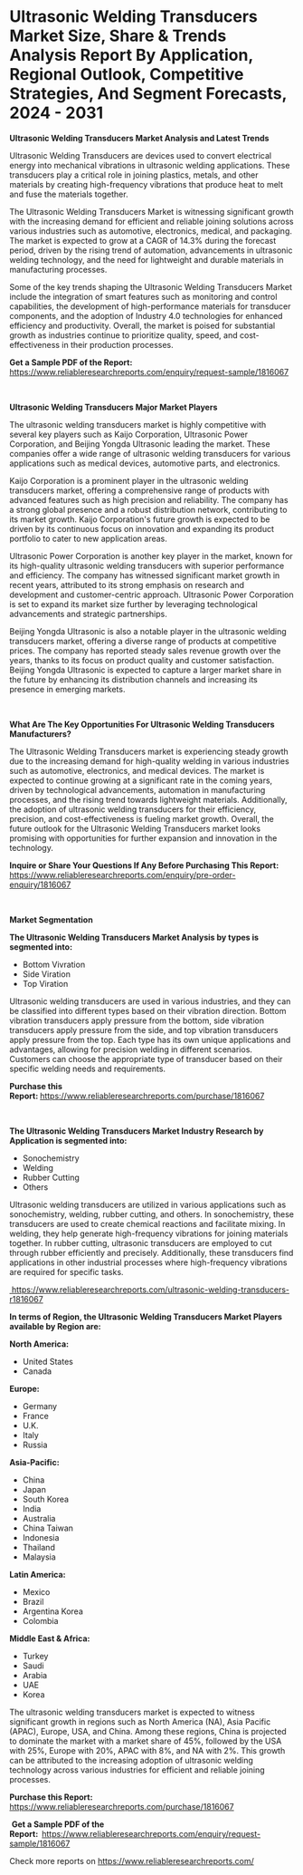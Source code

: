 <p><h1>Ultrasonic Welding Transducers Market Size, Share & Trends Analysis Report By Application, Regional Outlook, Competitive Strategies, And Segment Forecasts, 2024 - 2031</h1></p><p><strong>Ultrasonic Welding Transducers Market Analysis and Latest Trends</strong></p>
<p><p>Ultrasonic Welding Transducers are devices used to convert electrical energy into mechanical vibrations in ultrasonic welding applications. These transducers play a critical role in joining plastics, metals, and other materials by creating high-frequency vibrations that produce heat to melt and fuse the materials together.</p><p>The Ultrasonic Welding Transducers Market is witnessing significant growth with the increasing demand for efficient and reliable joining solutions across various industries such as automotive, electronics, medical, and packaging. The market is expected to grow at a CAGR of 14.3% during the forecast period, driven by the rising trend of automation, advancements in ultrasonic welding technology, and the need for lightweight and durable materials in manufacturing processes.</p><p>Some of the key trends shaping the Ultrasonic Welding Transducers Market include the integration of smart features such as monitoring and control capabilities, the development of high-performance materials for transducer components, and the adoption of Industry 4.0 technologies for enhanced efficiency and productivity. Overall, the market is poised for substantial growth as industries continue to prioritize quality, speed, and cost-effectiveness in their production processes.</p></p>
<p><strong>Get a Sample PDF of the Report:&nbsp;</strong> <a href="https://www.reliableresearchreports.com/enquiry/request-sample/1816067">https://www.reliableresearchreports.com/enquiry/request-sample/1816067</a></p>
<p>&nbsp;</p>
<p><strong>Ultrasonic Welding Transducers Major Market Players</strong></p>
<p><p>The ultrasonic welding transducers market is highly competitive with several key players such as Kaijo Corporation, Ultrasonic Power Corporation, and Beijing Yongda Ultrasonic leading the market. These companies offer a wide range of ultrasonic welding transducers for various applications such as medical devices, automotive parts, and electronics.</p><p>Kaijo Corporation is a prominent player in the ultrasonic welding transducers market, offering a comprehensive range of products with advanced features such as high precision and reliability. The company has a strong global presence and a robust distribution network, contributing to its market growth. Kaijo Corporation's future growth is expected to be driven by its continuous focus on innovation and expanding its product portfolio to cater to new application areas.</p><p>Ultrasonic Power Corporation is another key player in the market, known for its high-quality ultrasonic welding transducers with superior performance and efficiency. The company has witnessed significant market growth in recent years, attributed to its strong emphasis on research and development and customer-centric approach. Ultrasonic Power Corporation is set to expand its market size further by leveraging technological advancements and strategic partnerships.</p><p>Beijing Yongda Ultrasonic is also a notable player in the ultrasonic welding transducers market, offering a diverse range of products at competitive prices. The company has reported steady sales revenue growth over the years, thanks to its focus on product quality and customer satisfaction. Beijing Yongda Ultrasonic is expected to capture a larger market share in the future by enhancing its distribution channels and increasing its presence in emerging markets.</p></p>
<p>&nbsp;</p>
<p><strong>What Are The Key Opportunities For Ultrasonic Welding Transducers Manufacturers?</strong></p>
<p><p>The Ultrasonic Welding Transducers market is experiencing steady growth due to the increasing demand for high-quality welding in various industries such as automotive, electronics, and medical devices. The market is expected to continue growing at a significant rate in the coming years, driven by technological advancements, automation in manufacturing processes, and the rising trend towards lightweight materials. Additionally, the adoption of ultrasonic welding transducers for their efficiency, precision, and cost-effectiveness is fueling market growth. Overall, the future outlook for the Ultrasonic Welding Transducers market looks promising with opportunities for further expansion and innovation in the technology.</p></p>
<p><strong>Inquire or Share Your Questions If Any Before Purchasing This Report:</strong> <a href="https://www.reliableresearchreports.com/enquiry/pre-order-enquiry/1816067">https://www.reliableresearchreports.com/enquiry/pre-order-enquiry/1816067</a></p>
<p>&nbsp;</p>
<p><strong>Market Segmentation</strong></p>
<p><strong>The Ultrasonic Welding Transducers Market Analysis by types is segmented into:</strong></p>
<p><ul><li>Bottom Vivration</li><li>Side Viration</li><li>Top Viration</li></ul></p>
<p><p>Ultrasonic welding transducers are used in various industries, and they can be classified into different types based on their vibration direction. Bottom vibration transducers apply pressure from the bottom, side vibration transducers apply pressure from the side, and top vibration transducers apply pressure from the top. Each type has its own unique applications and advantages, allowing for precision welding in different scenarios. Customers can choose the appropriate type of transducer based on their specific welding needs and requirements.</p></p>
<p><strong>Purchase this Report:&nbsp;</strong><a href="https://www.reliableresearchreports.com/purchase/1816067">https://www.reliableresearchreports.com/purchase/1816067</a></p>
<p>&nbsp;</p>
<p><strong>The Ultrasonic Welding Transducers Market Industry Research by Application is segmented into:</strong></p>
<p><ul><li>Sonochemistry</li><li>Welding</li><li>Rubber Cutting</li><li>Others</li></ul></p>
<p><p>Ultrasonic welding transducers are utilized in various applications such as sonochemistry, welding, rubber cutting, and others. In sonochemistry, these transducers are used to create chemical reactions and facilitate mixing. In welding, they help generate high-frequency vibrations for joining materials together. In rubber cutting, ultrasonic transducers are employed to cut through rubber efficiently and precisely. Additionally, these transducers find applications in other industrial processes where high-frequency vibrations are required for specific tasks.</p></p>
<p><a href="https://www.reliableresearchreports.com/ultrasonic-welding-transducers-r1816067">&nbsp;https://www.reliableresearchreports.com/ultrasonic-welding-transducers-r1816067</a></p>
<p><strong>In terms of Region, the Ultrasonic Welding Transducers Market Players available by Region are:</strong></p>
<p>
    <p> <strong> North America: </strong>
        <ul>
            <li>United States</li>
            <li>Canada</li>
        </ul>
        </p> 
    <p> <strong> Europe: </strong>
        <ul>
            <li>Germany</li>
            <li>France</li>
            <li>U.K.</li>
            <li>Italy</li>
            <li>Russia</li>
        </ul>
        </p> 
    <p> <strong> Asia-Pacific: </strong>
        <ul>
            <li>China</li>
            <li>Japan</li>
            <li>South Korea</li>
            <li>India</li>
            <li>Australia</li>
            <li>China Taiwan</li>
            <li>Indonesia</li>
            <li>Thailand</li>
            <li>Malaysia</li>
        </ul>
        </p> 
    <p> <strong> Latin America: </strong>
        <ul>
            <li>Mexico</li>
            <li>Brazil</li>
            <li>Argentina Korea</li>
            <li>Colombia</li>
        </ul>
        </p> 
    <p> <strong> Middle East & Africa: </strong>
        <ul>
            <li>Turkey</li>
            <li>Saudi</li>
            <li>Arabia</li>
            <li>UAE</li>
            <li>Korea</li>
        </ul>
    </p>
    </p>
<p><p>The ultrasonic welding transducers market is expected to witness significant growth in regions such as North America (NA), Asia Pacific (APAC), Europe, USA, and China. Among these regions, China is projected to dominate the market with a market share of 45%, followed by the USA with 25%, Europe with 20%, APAC with 8%, and NA with 2%. This growth can be attributed to the increasing adoption of ultrasonic welding technology across various industries for efficient and reliable joining processes.</p></p>
<p><strong>Purchase this Report: </strong><a href="https://www.reliableresearchreports.com/purchase/1816067">https://www.reliableresearchreports.com/purchase/1816067</a></p>
<p>&nbsp;<strong>Get a Sample PDF of the Report:&nbsp;&nbsp;</strong><a href="https://www.reliableresearchreports.com/enquiry/request-sample/1816067">https://www.reliableresearchreports.com/enquiry/request-sample/1816067</a></p>
<p><strong></strong></p>
<p>Check more reports on <a href="https://www.reliableresearchreports.com/">https://www.reliableresearchreports.com/</a></p>